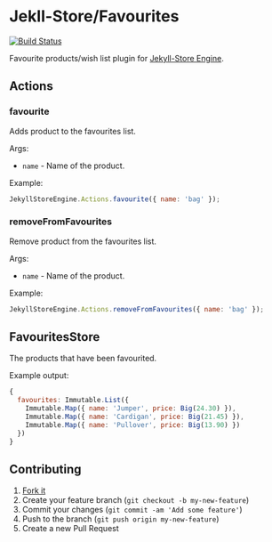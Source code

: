 # Jekll-Store/Favourites

[![Build Status](https://travis-ci.org/jekyll-store/favourites.svg?branch=master)](https://travis-ci.org/jekyll-store/favourites)

Favourite products/wish list plugin for [Jekyll-Store Engine](https://github.com/jekyll-store/engine).

## Actions

### favourite

Adds product to the favourites list.

Args:

* `name` - Name of the product.

Example:

```javascript
JekyllStoreEngine.Actions.favourite({ name: 'bag' });
```

### removeFromFavourites

Remove product from the favourites list.

Args:

* `name` - Name of the product.

Example:

```javascript
JekyllStoreEngine.Actions.removeFromFavourites({ name: 'bag' });
```

## FavouritesStore

The products that have been favourited.

Example output:

```javascript
{
  favourites: Immutable.List({
    Immutable.Map({ name: 'Jumper', price: Big(24.30) }),
    Immutable.Map({ name: 'Cardigan', price: Big(21.45) }),
    Immutable.Map({ name: 'Pullover', price: Big(13.90) })
  })
}
```

## Contributing

1. [Fork it](https://github.com/jekyll-store/favourites/fork)
2. Create your feature branch (`git checkout -b my-new-feature`)
3. Commit your changes (`git commit -am 'Add some feature'`)
4. Push to the branch (`git push origin my-new-feature`)
5. Create a new Pull Request